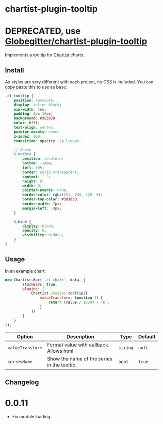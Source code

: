 # chartist-plugin-tooltip

# DEPRECATED, use [Globegitter/chartist-plugin-tooltip](https://github.com/Globegitter/chartist-plugin-tooltip)

Implements a tooltip for [Chartist](https://github.com/gionkunz/chartist-js) charts.

## Install

As styles are very different with each project, no CSS is included. You can copy paste this to use as base:

```scss
.ct-tooltip {
    position: absolute;
    display: inline-block;
    min-width: 5em;
    padding: 8px 10px;
    background: #383838;
    color: #fff;
    text-align: center;
    pointer-events: none;
    z-index: 100;
    transition: opacity .2s linear;

    // Arrow
    &:before {
        position: absolute;
        bottom: -14px;
        left: 50%;
        border: solid transparent;
        content: ' ';
        height: 0;
        width: 0;
        pointer-events: none;
        border-color: rgba(251, 249, 228, 0);
        border-top-color: #383838;
        border-width: 7px;
        margin-left: -8px;
    }

    &.hide {
        display: block;
        opacity: 0;
        visibility: hidden;
    }
}
```

## Usage

In an example chart:

```js
new Chartist.Bar('.ct-chart', data, {
        stackBars: true,
        plugins: [
            Chartist.plugins.tooltip({
                valueTransform: function () {
                    return (value / 1000) + 'k';
                }
            })
        ]
    }
});
```

| __Option__ | __Description__ | __Type__ | __Default__ |
| ---        | ---             | ---      | ---         |
| `valueTransform` | Format value with callback. Allows html. | `string` | `null` |
| `seriesName` | Show the name of the series in the tooltip. | `bool` | `true` |

## Changelog

# 0.0.11
- Fix module loading.
